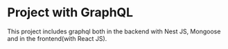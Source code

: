 # Project with GraphQL
This project includes graphql both in the backend with Nest JS, Mongoose and in the frontend(with React JS).